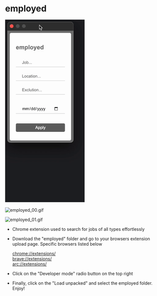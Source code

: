 # employed

![employed.png](assets/employed_00.gif)

![employed_00.gif](assets/employed_01.gif)

![employed_01.gif](assets/employed_02.gif)

- Chrome extension used to search for jobs of all types effortlessly

- Download the "employed" folder and go to your browsers extension upload page. Specific browsers listed below

  [chrome://extensions/](chrome://extensions/)\
  [brave://extensions/](brave://extensions/)\
  [arc://extensions/](arc://extensions/)

- Click on the "Developer mode" radio button on the top right
- Finally, click on the "Load unpacked" and select the employed folder. Enjoy!
